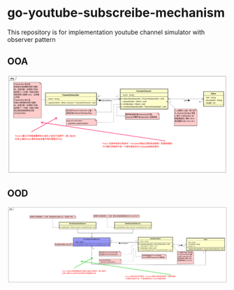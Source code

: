 # go-youtube-subscreibe-mechanism

This repository is for implementation youtube channel simulator with observer pattern

## OOA

![OOA](youtube-subscribe-mechanism-OOA.png)

## OOD 

![OOD](youtube-subscribe-mechanism-OOD.png)